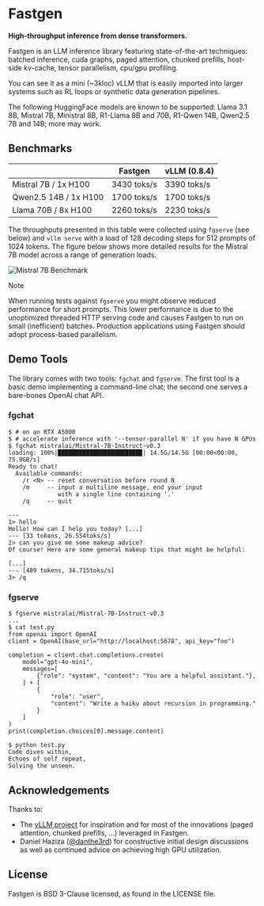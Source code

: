 # Fastgen

**High-throughput inference from dense transformers.**

Fastgen is an LLM inference library featuring state-of-the-art
techniques: batched inference, cuda graphs, paged attention,
chunked prefills, host-side kv-cache, tensor parallelism,
cpu/gpu profiling.

You can see it as a mini (~3kloc) vLLM that is easily imported
into larger systems such as RL loops or synthetic data generation
pipelines.

The following HuggingFace models are known to be supported:
Llama 3.1 8B, Mistral 7B, Ministral 8B, R1-Llama 8B and 70B,
R1-Qwen 14B, Qwen2.5 7B and 14B; more may work.

## Benchmarks

|                       | Fastgen      | vLLM (0.8.4) |
| --------------------- | ------------ | -----------  |
| Mistral 7B / 1x H100  | 3430 toks/s  | 3390 toks/s  |
| Qwen2.5 14B / 1x H100 | 1700 toks/s  | 1700 toks/s  |
| Llama 70B / 8x H100   | 2260 toks/s  | 2230 toks/s  |

The throughputs presented in this table were collected using
`fgserve` (see below) and `vllm serve` with a load of 128
decoding steps for 512 prompts of 1024 tokens. The figure
below shows more detailed results for the Mistral 7B model
across a range of generation loads.

![Mistral 7B Benchmark](https://raw.githubusercontent.com/facebookresearch/fastgen/main/scripts/data/mistral7-perf.png)

> [!NOTE]
> When running tests against `fgserve` you might observe
> reduced performance for short prompts. This lower
> performance is due to the unoptimized threaded HTTP
> serving code and causes Fastgen to run on small
> (inefficient) batches. Production applications using
> Fastgen should adopt process-based parallelism.

## Demo Tools

The library comes with two tools: `fgchat` and `fgserve`.
The first tool is a basic demo implementing a command-line
chat; the second one serves a bare-bones OpenAI chat API.

### fgchat

```
$ # on an RTX A5000
$ # accelerate inference with '--tensor-parallel N' if you have N GPUs
$ fgchat mistralai/Mistral-7B-Instruct-v0.3  
loading: 100%|███████████████████████▉| 14.5G/14.5G [00:00<00:00, 75.9GB/s]
Ready to chat!
  Available commands:
    /r <N> -- reset conversation before round N
    /m     -- input a multiline message, end your input
              with a single line containing '.'
    /q     -- quit

---
1> hello
Hello! How can I help you today? [...]
--- [33 tokens, 26.554toks/s]
2> can you give me some makeup advice?
Of course! Here are some general makeup tips that might be helpful:

[...]
--- [489 tokens, 34.715toks/s]
3> /q
```

### fgserve

```
$ fgserve mistralai/Mistral-7B-Instruct-v0.3  
...
$ cat test.py
from openai import OpenAI
client = OpenAI(base_url="http://localhost:5678", api_key="foo")

completion = client.chat.completions.create(
    model="gpt-4o-mini",
    messages=[
        {"role": "system", "content": "You are a helpful assistant."},
    ] + [
        {
            "role": "user",
            "content": "Write a haiku about recursion in programming."
        }
    ]
)
print(completion.choices[0].message.content)

$ python test.py
Code dives within,
Echoes of self repeat,
Solving the unseen.
```

## Acknowledgements

Thanks to:
- The [vLLM project](https://github.com/vllm-project/vllm) for
  inspiration and for most of the innovations (paged attention,
  chunked prefills, ...) leveraged in Fastgen.
- Daniel Haziza ([@danthe3rd](https://github.com/danthe3rd)) for
  constructive initial design discussions as well as continued
  advice on achieving high GPU utilization.

## License

Fastgen is BSD 3-Clause licensed, as found in the LICENSE file.
